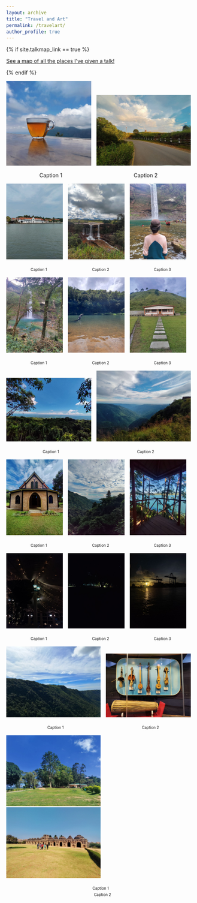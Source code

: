 ```yaml
---
layout: archive
title: "Travel and Art"
permalink: /travelart/
author_profile: true
---
```


{% if site.talkmap_link == true %}

<p style="text-decoration:underline;"><a href="/travelart.md">See a map of all the places I've given a talk!</a></p>

{% endif %}

<p float="left">
      <img src="/images/77.png" width="45%"/>
      <span style="margin-left: 10px;"> </span>
      <img src="/images/70.png" width="50%"/>
</p>

<p float="left" style="text-align:center;">
  <span style="width:45%; display:inline-block;">Caption 1</span>
  <span style="width:50%; margin-left: 10px; display:inline-block;">Caption 2</span>
</p>

<p float="left">
      <img src="/images/76.png" width="30%"/>
      <span style="margin-left: 10px;"> </span>
      <img src="/images/75.png" width="30%"/>
      <span style="margin-left: 10px;"> </span>
      <img src="/images/74.png" width="30%"/>
</p>

<p float="left" style="text-align:center;">
  <span style="width:30%; display:inline-block; font-size: 10px;">Caption 1</span>
  <span style="width:30%; margin-left: 10px; display:inline-block; font-size: 10px;">Caption 2</span>
  <span style="width:30%; margin-left: 10px; display:inline-block; font-size: 10px;">Caption 3</span>
</p>

<p float="left">
      <img src="/images/73.png" width="30%"/>
      <span style="margin-left: 10px;"> </span>
      <img src="/images/72.png" width="30%"/>
      <span style="margin-left: 10px;"> </span>
      <img src="/images/71.png" width="30%"/>
</p>

<p float="left" style="text-align:center;">
  <span style="width:30%; display:inline-block; font-size: 10px;">Caption 1</span>
  <span style="width:30%; margin-left: 10px; display:inline-block; font-size: 10px;">Caption 2</span>
  <span style="width:30%; margin-left: 10px; display:inline-block; font-size: 10px;">Caption 3</span>
</p>

<p float="left">
      <img src="/images/69.png" width="45%"/>
      <span style="margin-left: 10px;"> </span>
      <img src="/images/66.png" width="50%"/>
</p>

<p float="left" style="text-align:center;">
  <span style="width:45%; display:inline-block; font-size: 10px;">Caption 1</span>
  <span style="width:50%; margin-left: 10px; display:inline-block; font-size: 10px;">Caption 2</span>
</p>

<p float="left">
      <img src="/images/68.png" width="30%"/>
      <span style="margin-left: 10px;"> </span>
      <img src="/images/67.png" width="30%"/>
      <span style="margin-left: 10px;"> </span>
      <img src="/images/64.png" width="30%"/>
</p>

<p float="left" style="text-align:center;">
  <span style="width:30%; display:inline-block; font-size: 10px;">Caption 1</span>
  <span style="width:30%; margin-left: 10px; display:inline-block; font-size: 10px;">Caption 2</span>
  <span style="width:30%; margin-left: 10px; display:inline-block; font-size: 10px;">Caption 3</span>
</p>

<p float="left">
      <img src="/images/59.png" width="30%"/>
      <span style="margin-left: 10px;"> </span>
      <img src="/images/58.png" width="30%"/>
      <span style="margin-left: 10px;"> </span>
      <img src="/images/57.png" width="30%"/>
</p>

<p float="left" style="text-align:center;">
  <span style="width:30%; display:inline-block; font-size: 10px;">Caption 1</span>
  <span style="width:30%; margin-left: 10px; display:inline-block; font-size: 10px;">Caption 2</span>
  <span style="width:30%; margin-left: 10px; display:inline-block; font-size: 10px;">Caption 3</span>
</p>

<p float="left">
      <img src="/images/65.png" width="50%"/>
      <span style="margin-left: 10px;"> </span>
      <img src="/images/63.png" width="45%"/>
</p>

<p float="left" style="text-align:center;">
  <span style="width:50%; display:inline-block; font-size: 10px;">Caption 1</span>
  <span style="width:45%; margin-left: 10px; display:inline-block; font-size: 10px;">Caption 2</span>
</p>

<p float="left">
      <img src="/images/62.png" width="50%"/>
      <span style="margin-left: 10px;"> </span>
      <img src="/images/56.png" width="50%"/>
</p>

<p float="left" style="text-align:center;">
  <span style="width:50%; display:inline-block; font-size: 10px;">Caption 1</span>
  <span style="width:50%; margin-left: 10px; display:inline-block; font-size: 10px;">Caption 2</span>
</p>

